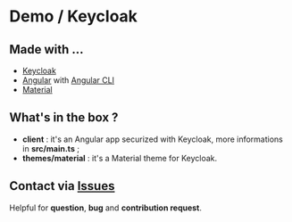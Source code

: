 # Demo / Keycloak 

## Made with ...
* [Keycloak](https://www.keycloak.org/) 
* [Angular](https://angular.io/) with [Angular CLI](https://cli.angular.io/)
* [Material](https://material.io/)

## What's in the box ?

* **client** : it's an Angular app securized with Keycloak, more informations in **src/main.ts** ;
* **themes/material** : it's a Material theme for Keycloak.

## Contact via [Issues](https://github.com/GDG-Lille/twall-front/issues)
Helpful for **question**, **bug** and **contribution request**.
